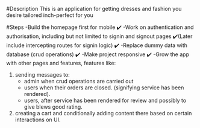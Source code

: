 #Description
This is an application for getting dresses and fashion you desire tailored inch-perfect for you

#Steps
-Build the homepage first for mobile ✔️
-Work on authentication and authorisation, including but not limited to signin and signout pages ✔️(Later include intercepting routes for signin logic) ✔️
-Replace dummy data with database (crud operations) ✔️
-Make project responsive ✔️
-Grow the app with other pages and features, features like:

1.  sending messages to:
    - admin when crud operations are carried out
    - users when their orders are closed. (signifying service has been rendered).
    - users, after service has been rendered for review and possibly to give blews good rating.
2.  creating a cart and conditionally adding content there based on certain interactions on UI.

<!-- Screen sizes -->
<!--
sm+ 35.5rem (568px)
sm	40rem (640px)
md	48rem (768px)
md+ 58.75rem (940px)
lg	64rem (1024px)
lg+ 71.25rem (1140px)
xl	80rem (1280px)
2xl	96rem (1536px)
-->
